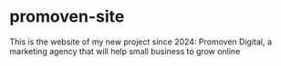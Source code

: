 # promoven-site
This is the website of my new project since 2024: Promoven Digital, a marketing agency that will help small business to grow online
